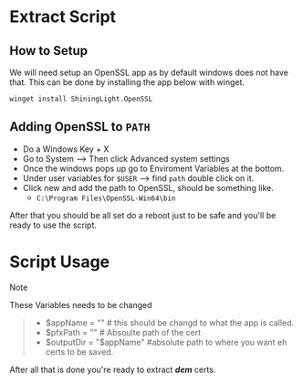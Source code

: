 # Extract Script

## How to Setup

We will need setup an OpenSSL app as by default windows does not have that.
This can be done by installing the app below with winget.

```pwsh
winget install ShiningLight.OpenSSL
```
## Adding OpenSSL to `PATH`

- Do a Windows Key + X
- Go to System --> Then click Advanced system settings
- Once the windows pops up go to Enviroment Variables at the bottom.
- Under user variables for `$USER` --> find `path` double click on it.
- Click new and add the path to OpenSSL, should be something like.
  -  `C:\Program Files\OpenSSL-Win64\bin`

After that you should be all set do a reboot just to be safe and you'll be ready to use the script.

# Script Usage

> [!NOTE]
> These Variables needs to be changed

> - $appName = "" # this should be changd to what the app is called.
> - $pfxPath = "" # Absoulte path of the cert
> - $outputDir = "\$appName" #absolute path to where you want eh certs to be saved. 

After all that is done you're ready to extract **_dem_** certs.



